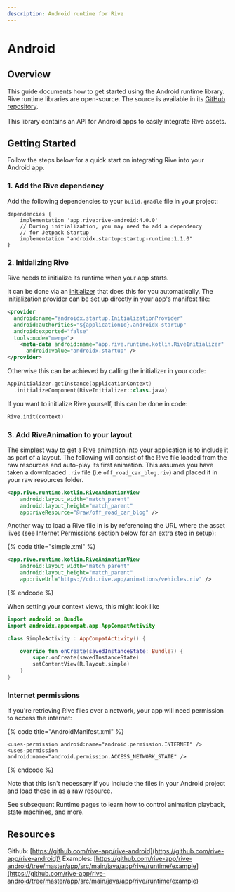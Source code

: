 ```yaml
---
description: Android runtime for Rive
---
```


# Android

## Overview

This guide documents how to get started using the Android runtime library. Rive runtime libraries are open-source. The source is available in its [GitHub repository](https://github.com/rive-app/rive-android).\
\
This library contains an API for Android apps to easily integrate Rive assets.

## Getting Started

Follow the steps below for a quick start on integrating Rive into your Android app.

### 1. Add the Rive dependency

Add the following dependencies to your `build.gradle` file in your project:

```
dependencies {
    implementation 'app.rive:rive-android:4.0.0'
    // During initialization, you may need to add a dependency
    // for Jetpack Startup
    implementation "androidx.startup:startup-runtime:1.1.0"
}
```

### 2. Initializing Rive

Rive needs to initialize its runtime when your app starts.

It can be done via an [initializer](https://developer.android.com/topic/libraries/app-startup) that does this for you automatically. The initialization provider can be set up directly in your app's manifest file:

```xml
<provider
  android:name="androidx.startup.InitializationProvider"
  android:authorities="${applicationId}.androidx-startup"
  android:exported="false"
  tools:node="merge">
    <meta-data android:name="app.rive.runtime.kotlin.RiveInitializer"
      android:value="androidx.startup" />
</provider>
```

Otherwise this can be achieved by calling the initializer in your code:

```kotlin
AppInitializer.getInstance(applicationContext)
  .initializeComponent(RiveInitializer::class.java)
```

If you want to initialize Rive yourself, this can be done in code:

```kotlin
Rive.init(context)
```

### 3. Add RiveAnimation to your layout

The simplest way to get a Rive animation into your application is to include it as part of a layout. The following will consist of the Rive file loaded from the raw resources and auto-play its first animation. This assumes you have taken a downloaded `.riv` file (i.e `off_road_car_blog.riv`) and placed it in your raw resources folder.

```xml
<app.rive.runtime.kotlin.RiveAnimationView
    android:layout_width="match_parent"
    android:layout_height="match_parent"
    app:riveResource="@raw/off_road_car_blog" />
```

Another way to load a Rive file in is by referencing the URL where the asset lives (see Internet Permissions section below for an extra step in setup):

{% code title="simple.xml" %}
```xml
<app.rive.runtime.kotlin.RiveAnimationView
    android:layout_width="match_parent"
    android:layout_height="match_parent"
    app:riveUrl="https://cdn.rive.app/animations/vehicles.riv" />
```
{% endcode %}

When setting your context views, this might look like

```kotlin
import android.os.Bundle
import androidx.appcompat.app.AppCompatActivity

class SimpleActivity : AppCompatActivity() {

    override fun onCreate(savedInstanceState: Bundle?) {
        super.onCreate(savedInstanceState)
        setContentView(R.layout.simple)
    }
}
```

### Internet permissions

If you're retrieving Rive files over a network, your app will need permission to access the internet:

{% code title="AndroidManifest.xml" %}
```markup
<uses-permission android:name="android.permission.INTERNET" />
<uses-permission android:name="android.permission.ACCESS_NETWORK_STATE" />
```
{% endcode %}

Note that this isn't necessary if you include the files in your Android project and load these in as a raw resource.

See subsequent Runtime pages to learn how to control animation playback, state machines, and more.

## Resources

Github: [https://github.com/rive-app/rive-android](https://github.com/rive-app/rive-android)\
Examples: [https://github.com/rive-app/rive-android/tree/master/app/src/main/java/app/rive/runtime/example](https://github.com/rive-app/rive-android/tree/master/app/src/main/java/app/rive/runtime/example)
